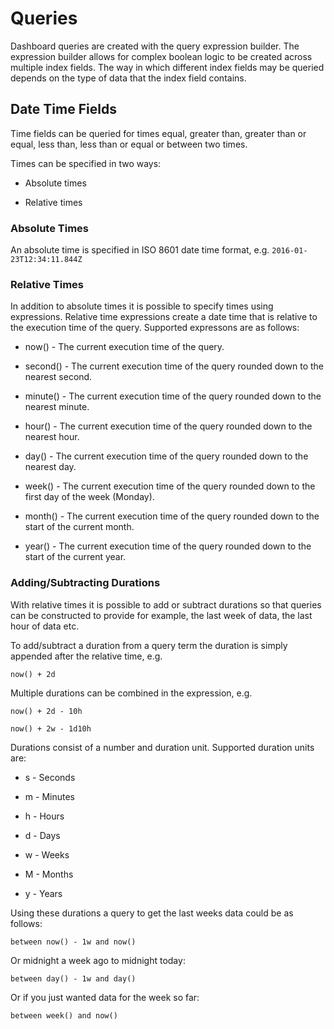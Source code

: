 # Queries

Dashboard queries are created with the query expression builder. The expression builder allows for complex boolean logic to be created across multiple index fields. The way in which different index fields may be queried depends on the type of data that the index field contains.

## Date Time Fields

Time fields can be queried for times equal, greater than, greater than or equal, less than, less than or equal or between two times.

Times can be specified in two ways:

* Absolute times

* Relative times

### Absolute Times

An absolute time is specified in ISO 8601 date time format, e.g.  `2016-01-23T12:34:11.844Z`

### Relative Times

In addition to absolute times it is possible to specify times using expressions. Relative time expressions create a date time that is relative to the execution time of the query. Supported expressons are as follows:

* now() - The current execution time of the query.

* second() - The current execution time of the query rounded down to the nearest second.

* minute() - The current execution time of the query rounded down to the nearest minute.

* hour() - The current execution time of the query rounded down to the nearest hour.

* day() - The current execution time of the query rounded down to the nearest day.

* week() - The current execution time of the query rounded down to the first day of the week (Monday).

* month() - The current execution time of the query rounded down to the start of the current month.

* year() - The current execution time of the query rounded down to the start of the current year.

### Adding/Subtracting Durations

With relative times it is possible to add or subtract durations so that queries can be constructed to provide for example, the last week of data, the last hour of data etc.

To add\/subtract a duration from a query term the duration is simply appended after the relative time, e.g.

`now() + 2d`

Multiple durations can be combined in the expression, e.g.

`now() + 2d - 10h`

`now() + 2w - 1d10h`

Durations consist of a number and duration unit. Supported duration units are:

* s - Seconds

* m - Minutes

* h - Hours

* d - Days

* w - Weeks

* M - Months

* y - Years

Using these durations a query to get the last weeks data could be as follows:

`between now() - 1w and now()`

Or midnight a week ago to midnight today:

`between day() - 1w and day()`

Or if you just wanted data for the week so far:

`between week() and now()`
